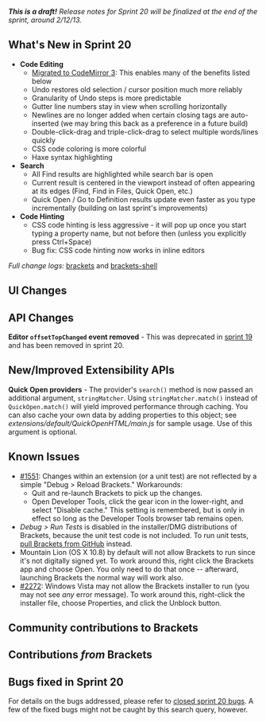 _**This is a draft!** Release notes for Sprint 20 will be finalized at the end of the sprint, around 2/12/13._

What's New in Sprint 20
-----------------------
* **Code Editing**
    * [Migrated to CodeMirror 3](https://trello.com/card/5-codemirror-3-final-merge/4f90a6d98f77505d7940ce88/735): This enables many of the benefits listed below
    * Undo restores old selection / cursor position much more reliably
    * Granularity of Undo steps is more predictable
    * Gutter line numbers stay in view when scrolling horizontally
    * Newlines are no longer added when certain closing tags are auto-inserted (we may bring this back as a preference in a future build)
    * Double-click-drag and triple-click-drag to select multiple words/lines quickly
    * CSS code coloring is more colorful
    * Haxe syntax highlighting
* **Search**
    * All Find results are highlighted while search bar is open
    * Current result is centered in the viewport instead of often appearing at its edges (Find, Find in Files, Quick Open, etc.)
    * Quick Open / Go to Definition results update even faster as you type incrementally (building on last sprint's improvements)
* **Code Hinting**
    * CSS code hinting is less aggressive - it will pop up once you start typing a property name, but not before then (unless you explicitly press Ctrl+Space)
    * Bug fix: CSS code hinting now works in inline editors


_Full change logs:_ [brackets](https://github.com/adobe/brackets/compare/sprint-19...sprint-20#commits_bucket) and [brackets-shell](https://github.com/adobe/brackets-shell/compare/sprint-19...sprint-20#commits_bucket)

UI Changes
----------

API Changes
-----------
**Editor `offsetTopChanged` event removed** - This was deprecated in [sprint 19](https://github.com/adobe/brackets/wiki/Release-Notes:-Sprint-19) and has been removed in sprint 20.

New/Improved Extensibility APIs
-------------------------------
**Quick Open providers** - The provider's `search()` method is now passed an additional argument, `stringMatcher`. Using `stringMatcher.match()` instead of `QuickOpen.match()` will yield improved performance through caching. You can also cache your own data by adding properties to this object; see _extensions/default/QuickOpenHTML/main.js_ for sample usage. Use of this argument is optional.


Known Issues
------------
* [#1551](https://github.com/adobe/brackets/issues/1551): Changes within an extension (or a unit test) are not reflected by a simple "Debug > Reload Brackets." Workarounds:
    * Quit and re-launch Brackets to pick up the changes.
    * Open Developer Tools, click the gear icon in the lower-right, and select "Disable cache." This setting is remembered, but is only in effect so long as the Developer Tools browser tab remains open.
* _Debug > Run Tests_ is disabled in the installer/DMG distributions of Brackets, because the unit test code is not included. To run unit tests, [pull Brackets from GitHub](https://github.com/adobe/brackets/wiki/How-to-Hack-on-Brackets#wiki-getcode) instead.
* Mountain Lion (OS X 10.8) by default will not allow Brackets to run since it's not digitally signed yet.  To work around this, right click the Brackets app and choose Open.  You only need to do that once -- afterward, launching Brackets the normal way will work also.
* [#2272](https://github.com/adobe/brackets/issues/2272): Windows Vista may not allow the Brackets installer to run (you may not see _any_ error message). To work around this, right-click the installer file, choose Properties, and click the Unblock button.


Community contributions to Brackets
-----------------------------------



Contributions _from_ Brackets
-----------------------------




Bugs fixed in Sprint 20
-----------------------
For details on the bugs addressed, please refer to [closed sprint 20 bugs](https://github.com/adobe/brackets/issues?labels=&milestone=7&state=closed). A few of the fixed bugs might not be caught by this search query, however.
